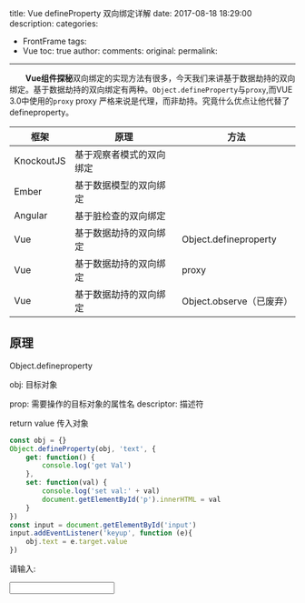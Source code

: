 title: Vue defineProperty 双向绑定详解
date: 2017-08-18 18:29:00
description:
categories:
- FrontFrame
tags:
- Vue
toc: true
author:
comments:
original:
permalink: 
---
　　**Vue组件探秘**双向绑定的实现方法有很多，今天我们来讲基于数据劫持的双向绑定。基于数据劫持的双向绑定有两种。`Object.defineProperty`与`proxy`,而VUE 3.0中使用的`proxy`
proxy 严格来说是代理，而非劫持。究竟什么优点让他代替了defineproperty。

框架 | 原理 | 方法
-----|------|----
KnockoutJS    | 基于观察者模式的双向绑定    | 
Ember    | 基于数据模型的双向绑定    | 
Angular    | 基于脏检查的双向绑定    | 
Vue    | 基于数据劫持的双向绑定   | Object.defineproperty
Vue    | 基于数据劫持的双向绑定   | proxy
Vue    | 基于数据劫持的双向绑定   | Object.observe（已废弃）

<!-- more -->



## 原理

Object.defineproperty

obj: 目标对象

prop: 需要操作的目标对象的属性名
descriptor: 描述符

return value 传入对象

```javascript
const obj = {}
Object.defineProperty(obj, 'text', {
	get: function() {
		console.log('get Val')
	},
	set: function(val) {
		console.log('set val:' + val)
		document.getElementById('p').innerHTML = val
	}
})
const input = document.getElementById('input')
input.addEventListener('keyup', function (e){
	obj.text = e.target.value
})
```

<main>
  <p>请输入:</p>
  <input type="text" id="input">
  <p id="p"></p>
</main>

<script type="text/javascript">
	(function () {
		const obj = {}
		Object.defineProperty(obj, 'text', {
			get: function() {
				console.log('get Val')
			},
			set: function(val) {
				console.log('set val:' + val)
				document.getElementById('p').innerHTML = val
			}
		})
		const input = document.getElementById('input')
		input.addEventListener('keyup', function (e){
			obj.text = e.target.value
		})
	})()
</script>


